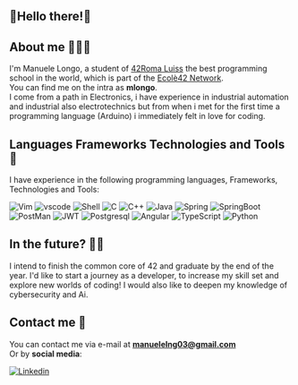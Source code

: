 ## 🤖Hello there!🤖

## About me 🙋🏼‍♂️

I'm Manuele Longo, a student of [42Roma Luiss](https://42roma.it/) the best programming school in the world, which is part of the [Ecolè42 Network](https://www.42network.org/).     
You can find me on the intra as **mlongo**.    
I come from a path in Electronics, i have experience in industrial automation and industrial also electrotechnics 
but from when i met for the first time a programming language (Arduino) i immediately felt in love for coding.
## Languages Frameworks Technologies and Tools👾

I have experience in the following programming languages, Frameworks, Technologies and Tools:

![Vim](https://img.shields.io/badge/VIM-%2311AB00.svg?&style=for-the-badge&logo=vim&logoColor=white)
![vscode](https://img.shields.io/badge/VSCode-0078D4?style=for-the-badge&logo=visual%20studio%20code&logoColor=white)
![Shell](https://img.shields.io/badge/Shell_Script-121011?style=for-the-badge&logo=gnu-bash&logoColor=white)
![C](https://img.shields.io/badge/c-%2300599C.svg?style=for-the-badge&logo=c&logoColor=white)
![C++](https://img.shields.io/badge/c++-%2300599C.svg?style=for-the-badge&logo=c%2B%2B&logoColor=white)
![Java](https://img.shields.io/badge/java-%23ED8B00.svg?style=for-the-badge&logo=openjdk&logoColor=white)
![Spring](https://img.shields.io/badge/Spring-6DB33F?style=for-the-badge&logo=spring&logoColor=white)
![SpringBoot](https://img.shields.io/badge/Spring_Boot-F2F4F9?style=for-the-badge&logo=spring-boot)
![PostMan](https://img.shields.io/badge/Postman-FF6C37?style=for-the-badge&logo=Postman&logoColor=white)
![JWT](https://img.shields.io/badge/JWT-000000?style=for-the-badge&logo=JSON%20web%20tokens&logoColor=white)
![Postgresql](https://img.shields.io/badge/PostgreSQL-316192?style=for-the-badge&logo=postgresql&logoColor=white)
![Angular](https://img.shields.io/badge/angular-%23DD0031.svg?style=for-the-badge&logo=angular&logoColor=white)
![TypeScript](https://img.shields.io/badge/typescript-%23007ACC.svg?style=for-the-badge&logo=typescript&logoColor=white)
![Python](https://img.shields.io/badge/python-3670A0?style=for-the-badge&logo=python&logoColor=ffdd54)

## In the future? 🏃🏼

I intend to finish the common core of 42 and graduate by the end of the year.
I'd like to start a journey as a developer, to increase my skill set and explore new worlds of coding!
I would also like to deepen my knowledge of cybersecurity and Ai.
## Contact me 📩

You can contact me via e-mail at **manuelelng03@gmail.com**      
Or by **social media**:

[![Linkedin](https://img.shields.io/badge/-@manuelelongo-0072b1?style=flat-square&logo=linkedin&logoColor=white&link=https://www.linkedin.com/in/manuele-longo-154979243/)](https://www.linkedin.com/in/manuele-longo-154979243/)


